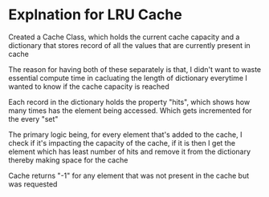 # Explnation for LRU Cache

Created a Cache Class, which holds the current cache capacity and a dictionary that stores record of all the values that are currently present in cache

The reason for having both of these separately is that, I didn't want to waste essential compute time in cacluating the length of dictionary everytime I wanted to know if the cache capacity is reached  

Each record in the dictionary holds the property "hits", which shows how many times has the element being accessed. 
Which gets incremented for the every "set" 

The primary logic being, for every element that's added to the cache, I check if it's impacting the capacity of the cache, if it is then I get the element which has least number of hits and remove it from the dictionary thereby making space for the cache 

Cache returns "-1" for any element that was not present in the cache but was requested 
